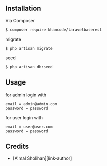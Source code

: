 ## Installation

Via Composer

``` bash
$ composer require khancode/laravelbaserest
```

migrate

```
$ php artisan migrate
```

seed

```
$ php artisan db:seed
```

## Usage

for admin login with

```
email = admin@admin.com
password = password
```

for user login with

```
email = user@user.com
password = password
```


## Credits

- [A'mal Sholihan][link-author]